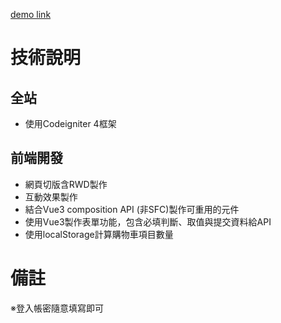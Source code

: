 [demo link](http://xinyao.mahasati.in/)

# 技術說明
## 全站
- 使用Codeigniter 4框架

## 前端開發
- 網頁切版含RWD製作
- 互動效果製作
- 結合Vue3 composition API (非SFC)製作可重用的元件
- 使用Vue3製作表單功能，包含必填判斷、取值與提交資料給API
- 使用localStorage計算購物車項目數量


# 備註
※登入帳密隨意填寫即可
